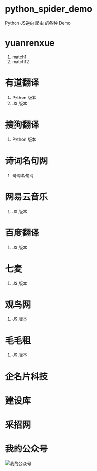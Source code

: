 # python_spider_demo

Python JS逆向 爬虫 的各种 Demo

# yuanrenxue

1. match1
2. match12

# 有道翻译

1. Python 版本
2. JS 版本

# 搜狗翻译

1. Python 版本

# 诗词名句网

1. 诗词名句网

# 网易云音乐

1. JS 版本

# 百度翻译

1. JS 版本

# 七麦

1. JS 版本

# 观鸟网

1. JS 版本

# 毛毛租

1. JS 版本

# 企名片科技

# 建设库

# 采招网

# 我的公众号

![我的公众号](wechat.png "我的公众号")
